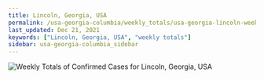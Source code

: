 ```yaml
---
title: Lincoln, Georgia, USA
permalink: /usa-georgia-columbia/weekly_totals/usa-georgia-lincoln-weekly_totals.html
last_updated: Dec 21, 2021
keywords: ["Lincoln, Georgia, USA", "weekly totals"]
sidebar: usa-georgia-columbia_sidebar
---
```


![Weekly Totals of Confirmed Cases for Lincoln, Georgia, USA](/covid_tracker/images/graphs/usa-georgia-lincoln-weekly_totals_graph.png)
